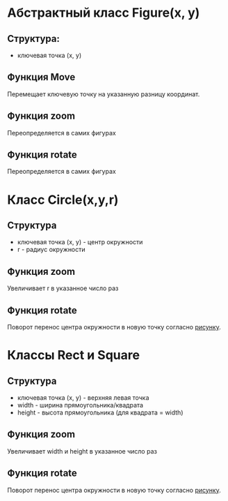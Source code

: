 # Абстрактный класс Figure(x, y)

## Структура:

+ ключевая точка (x, y)

## Функция Move

Перемещает ключевую точку на указанную разницу координат.

## Функция zoom

Переопределяется в самих фигурах

## Функция rotate

Переопределяется в самих фигурах

# Класс Circle(x,y,r)

## Структура

+ ключевая точка (x, y) - центр окружности
+ r - радиус окружности

## Функция zoom

Увеличивает r в указанное число раз

## Функция rotate

Поворот перенос центра окружности в новую точку согласно [рисунку](rotation.png).

# Классы Rect и Square

## Структура

+ ключевая точка (x, y) - верхняя левая точка
+ width - ширина прямоугольника/квадрата
+ height - высота прямоугольника (для квадрата = width)

## Функция zoom

Увеличивает width и height в указанное число раз

## Функция rotate

Поворот перенос центра окружности в новую точку согласно [рисунку](rotation.png).
